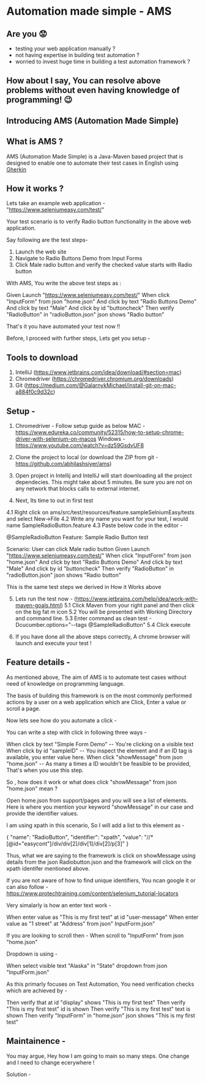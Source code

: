 # Automation made simple - AMS

## Are you :worried:
- testing your web application manually ?
- not having expertise in building test automation ?
- worried to invest huge time in building a test automation framework ?


## How about I say, You can resolve above problems without even having knowledge of programming! 😉

## Introducing AMS (Automation Made Simple)


What is AMS ?
-------------------

AMS (Automation Made Simple) is a Java-Maven based project that is designed to enable one to automate their test cases in English using [Gherkin](https://cucumber.io/docs/gherkin/reference/)

How it works ?
-------------------

Lets take an example web application - "https://www.seleniumeasy.com/test/"

Your test scenario is to verify Radio button functionality in the above web application.

Say following are the test steps-

1. Launch the web site
2. Navigate to Radio Buttons Demo from Input Forms
3. Click Male radio button and verify the checked value starts with Radio button

With AMS, You write the above test steps as :

Given Launch "https://www.seleniumeasy.com/test/"
When click "InputForm" from json "home.json"
And click by text "Radio Buttons Demo"
And click by text "Male"
And click by id "buttoncheck"
Then verify "RadioButton" in "radioButton.json" json shows "Radio button"

That's it you have automated your test now !!

Before, I proceed with further steps, Lets get you setup -

Tools to download
-------------------
1. IntelliJ  (https://www.jetbrains.com/idea/download/#section=mac)
2. Chromedriver (https://chromedriver.chromium.org/downloads)
3. Git (https://medium.com/@GalarnykMichael/install-git-on-mac-a884f0c9d32c)

Setup -
-------------------
 1. Chromedriver - Follow setup guide as below
 MAC - https://www.edureka.co/community/52315/how-to-setup-chrome-driver-with-selenium-on-macos 
Windows - https://www.youtube.com/watch?v=dz59GsdvUF8

2. Clone the project to local (or download the ZIP from git - https://github.com/abhilashsiyer/ams)

3. Open project in Intellij and IntelliJ will start downloading all the project dependecies. This might take about 5 minutes. Be sure you are not on any network that blocks calls to external internet.

4. Next, Its time to out in first test

4.1 Right click on ams/src/test/resources/feature.sampleSelniumEasy/tests and select New->File
4.2 Write any name you want for your test, I would name SampleRadioButton.feature
4.3 Paste below code in the editor -

@SampleRadioButton
Feature: Sample Radio Button test

  Scenario: User can click Male radio button
    Given Launch "https://www.seleniumeasy.com/test/"
    When click "InputForm" from json "home.json"
    And click by text "Radio Buttons Demo"
    And click by text "Male"
    And click by id "buttoncheck"
    Then verify "RadioButton" in "radioButton.json" json shows "Radio button"

This is the same test steps we derived in How it Works above

5. Lets run the test now - (https://www.jetbrains.com/help/idea/work-with-maven-goals.html)
5.1 Click Maven from your right panel and then click on the big fat m icon
5.2 You will be presented with Working Directory and command line.
5.3 Enter command as clean test -Dcucumber.options="--tags @SampleRadioButton" 
5.4 Click execute

6. If you have done all the above steps correctly, A chrome browser will launch and execute your test !


Feature details -
------------------
As mentioned above, The aim of AMS is to automate test cases without need of knowledge on programming language.

The basis of building this framework is on the most commonly performed actions by a user on a web application which are Click, Enter a value or scroll a page.

Now lets see how do you automate a click -

You can write a step with click in following three ways -

When click by text "Simple Form Demo" -- You're clicking on a visible text
When click by id "sampleID" --  You inspect the element and if an ID tag is available, you enter value here. 
When click "showMessage" from json "home.json" -- As many a times a ID wouldn't be feasible to be provided, That's when you use this step.

So , how does it work or what does click "showMessage" from json "home.json" mean ?

Open home.json from support/pages and you will see a list of elements. Here is where you mention your keyword "showMessage" in our case and provide the identifier values.

I am using xpath in this scenario, So I will add a list to this element as -

{
    "name": "RadioButton",
    "identifier": "xpath",
    "value": "//*[@id=\"easycont\"]/div/div[2]/div[1]/div[2]/p[3]"
}

Thus, what we are saying to the framework is click on showMessage using details from the json Radiobutton.json and the framework will click on the xpath identifer mentioned above.

If you are not aware of how to find unique identifiers, You ncan google it or can also follow - https://www.protechtraining.com/content/selenium_tutorial-locators

Very simalarly is how an enter text work -

When enter value as "This is my first test" at id "user-message"
When enter value as "1 street" at "Address" from json" InputForm.json"

If you are looking to scroll then -
When scroll to "InputForm" from json "home.json"


Dropdown is using - 

When select visible text "Alaska" in "State" dropdown from json "InputForm.json"


As this primarly focuses on Test Automation, You need verification checks which are achieved by -

Then verify that at id "display" shows "This is my first test"
    Then verify "This is my first test" id is shown
    Then verify "This is my first test" text is shown
    Then verify "InputForm" in "home.json" json shows "This is my first test"


Maintainence -
------------------

You may argue, Hey how I am going to main so many steps. One change and I need to change ecerywhere !

Solution - 


















